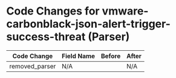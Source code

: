 # Code Changes for vmware-carbonblack-json-alert-trigger-success-threat (Parser)

| Code Change | Field Name | Before | After |
|-------------|------------|--------|-------|
| removed_parser | N/A |  | N/A |